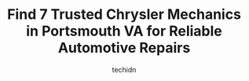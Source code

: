 ---
layout: ampstory
image: https://images.unsplash.com/photo-1632275232150-428816910c50?ixlib=rb-4.0.3&ixid=MnwxMjA3fDB8MHxwaG90by1wYWdlfHx8fGVufDB8fHx8&auto=format&fit=crop&w=640&h=853&q=80
author: techidn
featured: false
description: When it comes to finding reliable automotive experts in Portsmouth VA, USA, look no further than the 7 best Chrysler Mechanic in the area. With their exceptional skills and dedication to pro
title: Find 7 Trusted Chrysler Mechanics in Portsmouth VA for Reliable Automotive Repairs
cover:
   title: Find 7 Trusted Chrysler Mechanics in Portsmouth VA for Reliable Automotive Repairs
   subtitle: Rickpate
   background: https://images.unsplash.com/photo-1632275232150-428816910c50?ixlib=rb-4.0.3&ixid=MnwxMjA3fDB8MHxwaG90by1wYWdlfHx8fGVufDB8fHx8&auto=format&fit=crop&w=640&h=853&q=80

pages: 
 - layout: thirds
   top: <h1>#1 Salas Auto Services</h1>
   bottom: "<p>The team at Salas are honest, hard working, and do a fantastic job. Since moving to Portlas year, they have taken good care of my cars and inspections for all my cars and</p>"
   background: https://www.knot35.com/toplist/wp-content/uploads/2023/06/best-chrysler-mechanic-1-in-portsmouth-va-1685834145.jpeg
   backgroundblur: true
 - layout: thirds
   top: <h1>#2 C&M Automotive and Truck Specialist, Inc.</h1>
   bottom: "<p>5009 Deep Creek Blvd, Portsmouth, VA 23702, United States</p>"
   background: https://www.knot35.com/toplist/wp-content/uploads/2023/06/best-chrysler-mechanic-2-in-portsmouth-va-1685834145.jpeg
   cta:
      link: https://www.knot35.com/toplist/find-7-trusted-chrysler-mechanics-in-portsmouth-va-for-reliable-automotive-repairs/
      text: Find 7 Trusted Chrysler Mechanics in Portsmouth VA for Reliable Automotive Repairs
 - layout: thirds
   top: <h1>#3 Import Autowerks, Inc.</h1>
   bottom: "<p>3040 High St, Portsmouth, VA 23707, United States</p>"
   background: https://www.knot35.com/toplist/wp-content/uploads/2023/06/best-chrysler-mechanic-3-in-portsmouth-va-1685834145.jpeg
   cta:
      link: https://www.knot35.com/toplist/find-7-trusted-chrysler-mechanics-in-portsmouth-va-for-reliable-automotive-repairs/
      text: Find 7 Trusted Chrysler Mechanics in Portsmouth VA for Reliable Automotive Repairs
 - layout: thirds
   top: <h1>#4 Johnnys Auto Care</h1>
   bottom: "<p>3615 High St, Portsmouth, VA 23707, United States</p>"
   background: https://images.unsplash.com/photo-1509114397022-ed747cca3f65?ixlib=rb-4.0.3&ixid=MnwxMjA3fDB8MHxwaG90by1wYWdlfHx8fGVufDB8fHx8&auto=format&fit=crop&w=640&h=853&q=80
   cta:
      link: https://www.knot35.com/toplist/find-7-trusted-chrysler-mechanics-in-portsmouth-va-for-reliable-automotive-repairs/
      text: Find 7 Trusted Chrysler Mechanics in Portsmouth VA for Reliable Automotive Repairs
 - layout: thirds
   top: <h1>#5 Chriss Auto Services</h1>
   bottom: "<p>3605 Dartmouth St #2, Portsmouth, VA 23707, United States</p>"
   background: https://images.unsplash.com/photo-1620421680010-0766ff230392?ixlib=rb-4.0.3&ixid=MnwxMjA3fDB8MHxwaG90by1wYWdlfHx8fGVufDB8fHx8&auto=format&fit=crop&w=640&h=853&q=80
   cta:
      link: https://www.knot35.com/toplist/find-7-trusted-chrysler-mechanics-in-portsmouth-va-for-reliable-automotive-repairs/
      text: Find 7 Trusted Chrysler Mechanics in Portsmouth VA for Reliable Automotive Repairs
 - layout: thirds
   top: <h1>#6 Dodds Auto Service</h1>
   bottom: "<p>4704 Portsmouth Blvd, Portsmouth, VA 23701, United States</p>"
   background: https://plus.unsplash.com/premium_photo-1664640458616-3c74f8cb4589?ixlib=rb-4.0.3&ixid=MnwxMjA3fDB8MHxwaG90by1wYWdlfHx8fGVufDB8fHx8&auto=format&fit=crop&w=640&h=853&q=80
   cta:
      link: https://www.knot35.com/toplist/find-7-trusted-chrysler-mechanics-in-portsmouth-va-for-reliable-automotive-repairs/
      text: Find 7 Trusted Chrysler Mechanics in Portsmouth VA for Reliable Automotive Repairs
 - layout: thirds
   top: <h1>#7 Kool Automotive</h1>
   bottom: "<p>1313 High St A, Portsmouth, VA 23704, United States</p>"
   background: https://images.unsplash.com/photo-1547366785-564103df7e13?ixlib=rb-4.0.3&ixid=MnwxMjA3fDB8MHxwaG90by1wYWdlfHx8fGVufDB8fHx8&auto=format&fit=crop&w=640&h=853&q=80
   cta:
      link: https://www.knot35.com/toplist/find-7-trusted-chrysler-mechanics-in-portsmouth-va-for-reliable-automotive-repairs/
      text: Find 7 Trusted Chrysler Mechanics in Portsmouth VA for Reliable Automotive Repairs
 - layout: thirds
   middle: Continue reading...
   background: https://images.unsplash.com/photo-1580610447943-1bfbef5efe07?ixlib=rb-4.0.3&ixid=MnwxMjA3fDB8MHxwaG90by1wYWdlfHx8fGVufDB8fHx8&auto=format&fit=crop&w=640&h=853&q=80
   cta:
      link: https://www.knot35.com/toplist/find-7-trusted-chrysler-mechanics-in-portsmouth-va-for-reliable-automotive-repairs/
      text: Find 7 Trusted Chrysler Mechanics in Portsmouth VA for Reliable Automotive Repairs
      
---